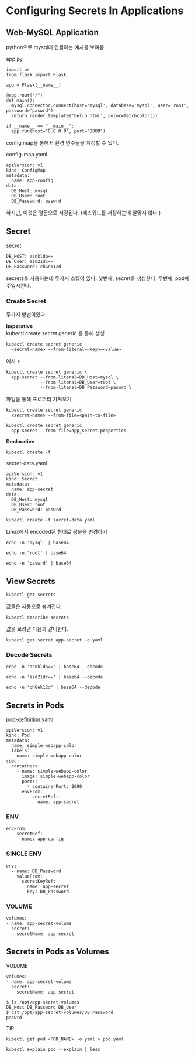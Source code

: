 # Configuring Secrets In Applications
## Web-MySQL Application
python으로 mysql에 연결하는 예시를 보여줌

app.py
```
import os
from flask import Flask

app = Flask(__name__)

@app.rout("/")
def main():
  mysql.connector.connect(host='mysql', database='mysql', user='root', password='paswrd')
  return render_template('hello.html', color=fetchcolor())

if __name__ == "__main__":
  app.run(host="0.0.0.0", port="8080")
```
config map을 통해서 환경 변수들을 지정할 수 있다.

config-map.yaml
```
apiVersion: v1
kind: ConfigMap
metadata:
  name: app-config
data:
  DB_Host: mysql
  DB_User: root
  DB_Password: paswrd
```
하지만, 이것은 평문으로 저장된다. (패스워드를 저장하는데 알맞지 않다.)

## Secret
secret
```
DB_HOST: asnklda==
DB_User: asd21dc==
DB_Password: chGek12d
```

secrets을 사용하는데 두가지 스텝이 있다.
첫번째, secret을 생성한다.
두번째, pod에 주입시킨다.

### Create Secret
두가지 방법이있다.

**Imperative**  
kubectl create secret generic 를 통해 생성
```
kubectl create secret generic
  <secret-name> --from-literal=<key>=<value>
```
예시 >
```
kubectl create secret generic \
  app-secret --from-literal=DB_Host=mysql \
             --from-literal=DB_User=root \
             --from-literal=DB_Password=paswrd \
```
파일을 통해 프로퍼티 가져오기
```
kubectl create secret generic
  <secret-name> --from-file=<path-to-file>
```

```
kubectl create secret generic
  app-secret --from-file=app_secret.properties
```

**Declarative**
```
kubectl create -f
```

secret-data.yaml
```
apiVersion: v1
kind: Secret
metadata:
  name: app-secret
data:
  DB_Host: mysql
  DB_User: root
  DB_Password: paswrd
```
```
kubectl create -f secret-data.yaml
```
Linux에서 encoded된 형태로 평분을 변경하기
```
echo -n 'mysql' | base64
```
```
echo -n 'root' | base64
```
```
echo -n 'paswrd' | base64
```

## View Secrets
```
kubectl get secrets
```
값들은 자동으로 숨겨진다.
```
kubectl describe secrets
```

값을 보려면 다음과 같이한다.
```
kubectl get secret app-secret -o yaml
```

### Decode Secrets
```
echo -n 'asnklda==' | base64 --decode
```
```
echo -n 'asd21dc==' | base64 --decode
```
```
echo -n 'chGek12d' | base64 --decode
```

## Secrets in Pods
[pod-definition.yaml](../demo/pod/pod-definition.yml)
```
apiVersion: v1
kind: Pod
metadata:
  name: simple-webapp-color
  labels:
    name: simple-webapp-color
spec:
  containers:
    - name: simple-webapp-color
      image: simple-webapp-color
      ports:
        - containerPort: 8080
      envFrom:
        - secretRef:
            name: app-secret
```

### ENV
```
envFrom:
  - secretRef:
      name: app-config
```
### SINGLE ENV
```
env:
  - name: DB_Password
    valueFrom:
      secretKeyRef:
        name: app-secret
        key: DB_Password
```
### VOLUME
```
volumes:
- name: app-secret-volume
  secret:
    secretName: app-secret
```

## Secrets in Pods as Volumes
VOLUME
```
volumes:
- name: app-secret-volume
  secret:
    secretName: app-secret
```

```
$ ls /opt/app-secret-volumes
DB_Host DB_Password DB_User
$ cat /opt/app-secret-volumes/DB_Password
paswrd
```

TIP
```
kubectl get pod <POD_NAME> -o yaml > pod.yaml
```
```
kubectl explain pod --explain | less
```

